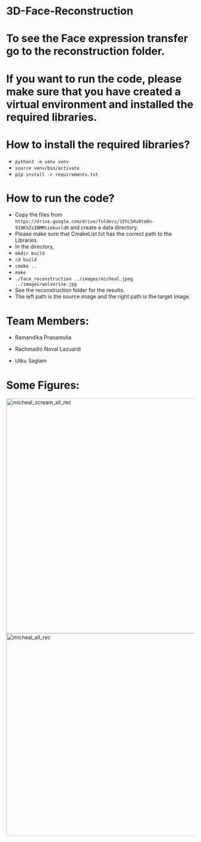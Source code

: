 # 3D-Face-Reconstruction
# To see the Face expression transfer go to the reconstruction folder.
# If you want to run the code, please make sure that you have created a virtual environment and installed the required libraries.
# How to install the required libraries?
- `python3 -m venv venv`
- `source venv/bin/activate`
- `pip install -r requirements.txt`
# How to run the code?
- Copy the files from `https://drive.google.com/drive/folders/1FhLSHv8to8n-919K5ZsINMMsiekusldH` and create a data directory.
- Please make sure that CmakeList.txt has the correct path to the Libraries.
- In the directory, 
- `mkdir build`
- `cd build`
- `cmake ..`
- `make`
- `./face_reconstruction ../images/micheal.jpeg ../images/wolverine.jpg`
- See the reconstruction folder for the results.
- The left path is the source image and the right path is the target image.
# Team Members:
- Ramandika Pranamulia 
- Rachmadio Noval Lazuardi 

- Utku Saglam
# Some Figures:
<img width="626" alt="micheal_scream_all_rec" src="https://github.com/utkusaglm/3DFace-Reconstruction/assets/58150504/e351611c-e5a1-4a24-a0f0-c8e5ea29e3a9"><img width="540" alt="micheal_all_rec" src="https://github.com/utkusaglm/3DFace-Reconstruction/assets/58150504/f7b2525b-ea53-4726-9943-b182c6c1e533">
